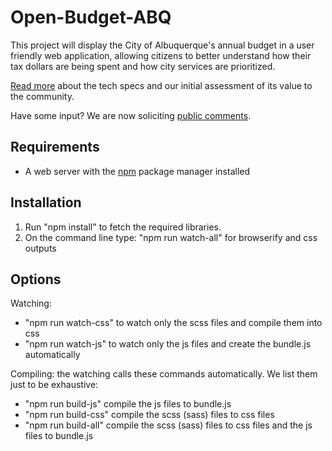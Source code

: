 # Open-Budget-ABQ
This project will display the City of Albuquerque's annual budget in a user friendly web application, allowing citizens to better understand how their tax dollars are being spent and how city services are prioritized.

[Read more](https://docs.google.com/document/d/1_QMtesnSFiEhv_ZucwbfkAF0KcPpEsH99120LpU0des/edit) about the tech specs and our initial assessment of its value to the community.

Have some input? We are now soliciting [public comments](https://docs.google.com/document/d/1YGKSBixl7ap8Guoc9gV9pOcMHypVItcUoUlfxCoY7Eo/edit?usp=sharing).

## Requirements
* A web server with the [npm](https://www.npmjs.com/) package manager installed

## Installation
1. Run "npm install" to fetch the required libraries.
2. On the command line type: "npm run watch-all" for browserify and css outputs

## Options

Watching:
* "npm run watch-css" to watch only the scss files and compile them into css
* "npm run watch-js" to watch only the js files and create the bundle.js automatically

Compiling: the watching calls these commands automatically. We list them just to be exhaustive:
* "npm run build-js" compile the js files to bundle.js
* "npm run build-css" compile the scss (sass) files to css files
* "npm run build-all" compile the scss (sass) files to css files and the js files to bundle.js